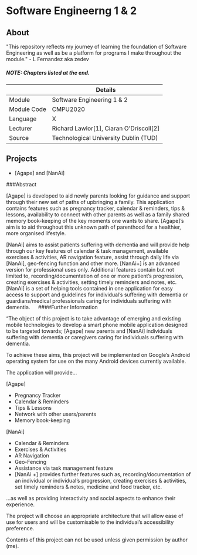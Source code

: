 # Software Engineerng 1 & 2
## About

"This repository reflects my journey of learning the foundation of Software Engineering as well as be a platform for programs I make throughout the module." - L Fernandez aka zedev

##### **NOTE**: Chapters listed at the end.

|  | Details |
|-----------|-----------|
| Module | Software Engineering 1 & 2 |
| Module Code | CMPU2020 |
| Language | X |
| Lecturer | Richard Lawlor[1], Ciaran O'Driscoll[2] |
| Source | Technological University Dublin (TUD) |

## Projects
- [Agape] and [NanAi]

###Abstract

[Agape] is developed to aid newly parents looking for guidance and support through their new set of paths of upbringing a family. This application contains features such as pregnancy tracker, calendar & reminders, tips & lessons, availability to connect with other parents as well as a family shared memory book-keeping of the key moments one wants to share. 
[Agape]’s aim is to aid throughout this unknown path of parenthood for a healthier, more organised lifestyle.

[NanAi] aims to assist patients suffering with dementia and will provide help through our key features of calendar & task management, available exercises & activities, AR navigation feature, assist through daily life via [NanAi], geo-fencing function and other more. 
[NanAi+] is an advanced version for professional uses only. Additional features contain but not limited to, recording/documentation of one or more patient’s progression, creating exercises & activities, setting timely reminders and notes, etc.
[NanAi] is a set of helping tools contained in one application for easy access to support and guidelines for individual’s suffering with dementia or guardians/medical professionals caring for individuals suffering with dementia.
 
####Further Information

“The object of this project is to take advantage of emerging and existing mobile technologies to develop a smart phone mobile application designed to be targeted towards; [Agape] new parents and [NanAi] individuals suffering with dementia or caregivers caring for individuals suffering with dementia.

To achieve these aims, this project will be implemented on Google’s Android operating system for use on the many Android devices currently available.

The application will provide…

[Agape]
- Pregnancy Tracker
- Calendar & Reminders
- Tips & Lessons
- Network with other users/parents
- Memory book-keeping

[NanAi]
- Calendar & Reminders
- Exercises & Activities
- AR Navigation
- Geo-Fencing
- Assistance via task management feature
- [NanAi +] provides further features such as, recording/documentation of an individual or individual’s progression, creating exercises & activities, set timely reminders & notes, medicine and food tracker, etc. 

…as well as providing interactivity and social aspects to enhance their experience.

The project will choose an appropriate architecture that will allow ease of use for users and will be customisable to the individual’s accessibility preference. 

Contents of this project can not be used unless given permission by author (me).

